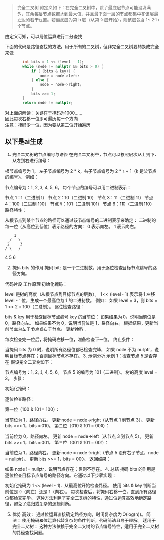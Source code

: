 >完全二叉树 的定义如下：在完全二叉树中，除了最底层节点可能没填满外，其余每层节点数都达到最大值，并且最下面一层的节点都集中在该层最左边的若干位置。若最底层为第 h 层（从第 0 层开始），则该层包含 1~ 2^h 个节点。  
  
由定义可知，可以用位运算进行二分查找    

下面的代码是路径查找的方法，用于所有的二叉树，但非完全二叉树要转换成完全来做  
```CPP  
        int bits = 1 << (level - 1);
        while (node != nullptr && bits > 0) {
            if (!(bits & key)) {
                node = node->left;
            } else {
                node = node->right;
            }
            bits >>= 1;
        }
        return node != nullptr;
```  
  
对上面的解读：关键在于掩码为1000……  
因此每次右移一位即可遍历每一个方向  
注意：掩码少一位，因为要从第二位开始遍历

## 以下是ai生成  
1. 完全二叉树的节点编号与路径
在完全二叉树中，节点可以按照层次从上到下、从左到右进行编号：

根节点编号为 1。
左子节点编号为 2 * k，右子节点编号为 2 * k + 1（k 是父节点的编号）。
例如：

节点编号为：1, 2, 3, 4, 5, 6。
每个节点的编号可以用二进制表示：

节点 1：1（二进制 1）
节点 2：10（二进制 10）
节点 3：11（二进制 11）
节点 4：100（二进制 100）
节点 5：101（二进制 101）
节点 6：110（二进制 110）
路径特性：

从根节点到某个节点的路径可以通过该节点编号的二进制表示来确定：
二进制的每一位（从高位到低位）表示路径的方向：
0 表示向左。
1 表示向右。

        1
      /   \
     2     3
    / \   /
   4   5 6

2. 掩码 bits 的作用
掩码 bits 是一个二进制数，用于逐位检查目标节点编号的路径方向。

代码片段
工作原理
初始化掩码：

level 是树的高度（从根节点到目标节点的层数）。
1 << (level - 1) 表示将 1 左移 level - 1 位，生成一个最高位为 1 的二进制数。
例如：
如果 level = 3，则 bits = 1 << 2 = 100（二进制）。
逐位检查路径：

bits & key 用于检查目标节点编号 key 的当前位：
如果结果为 0，说明当前位是 0，路径向左。
如果结果不为 0，说明当前位是 1，路径向右。
根据结果，更新当前节点为左子节点或右子节点。
更新掩码：

每次检查完一位后，将掩码右移一位，准备检查下一位。
终止条件：

当掩码 bits 为 0 时，说明所有路径位都已检查完毕。
如果 node 不为 nullptr，说明目标节点存在；否则目标节点不存在。
3. 示例分析
示例 1：检查节点 5 是否存在
假设完全二叉树如下：

节点编号为：1, 2, 3, 4, 5, 6。
节点 5 的编号为 101（二进制）。
树的高度 level = 3。
步骤：

初始化掩码：

逐位检查路径：

第一位（100 & 101 = 100）：

当前位为 1，路径向右。
更新 node = node->right（从节点 1 到节点 3）。
更新 bits >>= 1，bits = 010。
第二位（010 & 101 = 000）：

当前位为 0，路径向左。
更新 node = node->left（从节点 3 到节点 5）。
更新 bits >>= 1，bits = 001。
第三位（001 & 101 = 001）：

当前位为 1，路径向右。
更新 node = node->right（节点 5 没有右子节点，node = nullptr）。
更新 bits >>= 1，bits = 000。
返回结果：

如果 node != nullptr，说明节点存在；否则不存在。
4. 总结
掩码 bits 的作用是逐位检查目标节点编号的路径方向。它通过以下步骤实现：

初始化掩码为 1 << (level - 1)，从最高位开始检查路径。
使用 bits & key 判断当前位是 0（向左）还是 1（向右）。
每次检查后，将掩码右移一位，直到所有路径位都检查完毕。
这种方法利用了完全二叉树的特性，通过位运算高效地确定路径，避免了递归或复杂的逻辑判断。

5. 优势
高效：
通过位运算直接确定路径方向，时间复杂度为 O(log(n))。
简洁：
使用掩码和位运算代替复杂的条件判断，代码简洁且易于理解。
适用于完全二叉树：
这种方法依赖于完全二叉树的节点编号特性，适用于完全二叉树的路径查找问题。